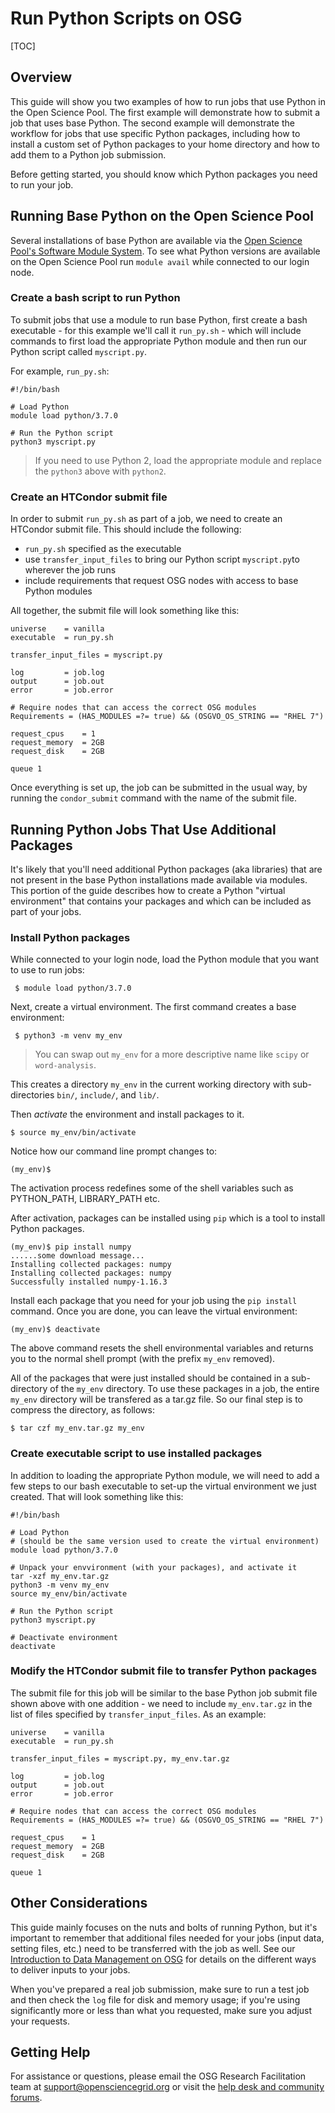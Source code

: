 [title]: - "Run Python Scripts on OSG"

# Run Python Scripts on OSG

[TOC]

## Overview

This guide will show you two examples of how to run jobs that use Python in the Open Science Pool.
The first example will demonstrate how to submit a job that uses base Python.
The second example will demonstrate the workflow for jobs that use specific Python packages, including
how to install a custom set of Python packages to your home directory and how to add them to a Python job submission.  

Before getting started, you should know which Python packages you need to run your job.  

## Running Base Python on the Open Science Pool
Several installations of base Python are available via the [Open Science Pool's Software 
Module System][module-guide]. To see what Python versions are available on the Open Science Pool
run `module avail` while connected to our login node. 

### Create a bash script to run Python 
To submit jobs that use a module to run base Python, first create a bash executable - for
this example we'll call it `run_py.sh` - which will include commands to first
load the appropriate Python module and then run our Python script called `myscript.py`.  

For example, `run_py.sh`:

	#!/bin/bash

	# Load Python
	module load python/3.7.0

	# Run the Python script 
	python3 myscript.py


> If you need to use Python 2, load the appropriate module and 
> replace the `python3` above with `python2`.

### Create an HTCondor submit file
In order to submit `run_py.sh` as part of a job, we need to create an HTCondor 
submit file. This should include the following: 

* `run_py.sh` specified as the executable    
* use `transfer_input_files` to bring our Python script `myscript.py`to wherever the job runs   
* include requirements that request OSG nodes with access to base Python modules   

All together, the submit file will look something like this: 

	universe 	= vanilla     
	executable 	= run_py.sh

	transfer_input_files = myscript.py

	log         = job.log
	output      = job.out
	error       = job.error

	# Require nodes that can access the correct OSG modules
	Requirements = (HAS_MODULES =?= true) && (OSGVO_OS_STRING == "RHEL 7")

	request_cpus 	= 1 
	request_memory 	= 2GB
	request_disk 	= 2GB

	queue 1

Once everything is set up, the job can be submitted in the usual way, by running 
the `condor_submit` command with the name of the submit file. 

## Running Python Jobs That Use Additional Packages
It's likely that you'll need additional Python packages (aka libraries) that are not
present in the base Python installations made available via modules. This portion of the
guide describes how to create a Python "virtual environment" that contains your packages
and which can be included as part of your jobs. 

### Install Python packages
While connected to your login node, load the Python module that you want to use to run jobs: 

     $ module load python/3.7.0

Next, create a virtual environment. The first command creates a base environment:

     $ python3 -m venv my_env
     
> You can swap out `my_env` for a more descriptive name like `scipy` or `word-analysis`.

This creates a directory `my_env` in the current working directory
with sub-directories `bin/`, `include/`, and `lib/`.   

Then _activate_ the environment and install packages to it.  

    $ source my_env/bin/activate

Notice how our command line prompt changes to: 

    (my_env)$

The activation process redefines some of the shell variables
such as PYTHON_PATH, LIBRARY_PATH etc. 

After activation, packages can be installed using `pip` 
which is a tool to install Python packages. 

    (my_env)$ pip install numpy
    ......some download message...
    Installing collected packages: numpy
	Installing collected packages: numpy
	Successfully installed numpy-1.16.3

Install each package that you need for your job using the `pip install` command.  Once 
you are done, you can leave the virtual environment: 

    (my_env)$ deactivate

The above command resets the shell environmental variables and returns you to the 
normal shell prompt (with the prefix `my_env` removed).

All of the packages that were just installed should be contained in a sub-directory 
of the `my_env` directory.  To use these packages in a job, the  entire `my_env` directory
will be transfered as a tar.gz file.  So our final step is to compress the 
directory, as follows: 

	$ tar czf my_env.tar.gz my_env


### Create executable script to use installed packages
In addition to loading the appropriate Python module, we will need to add a few
steps to our bash executable to set-up the virtual environment we
just created. That will look something like this: 

	#!/bin/bash
	
	# Load Python
	# (should be the same version used to create the virtual environment)
	module load python/3.7.0

	# Unpack your envvironment (with your packages), and activate it
	tar -xzf my_env.tar.gz
	python3 -m venv my_env
	source my_env/bin/activate

	# Run the Python script 
	python3 myscript.py

	# Deactivate environment 
	deactivate

### Modify the HTCondor submit file to transfer Python packages
The submit file for this job will be similar to the base Python job submit file shown above
with one addition - we need to include `my_env.tar.gz` in the list of files specified by `transfer_input_files`.
As an example: 

	universe 	= vanilla     
	executable 	= run_py.sh

	transfer_input_files = myscript.py, my_env.tar.gz

	log         = job.log
	output      = job.out
	error       = job.error

	# Require nodes that can access the correct OSG modules
	Requirements = (HAS_MODULES =?= true) && (OSGVO_OS_STRING == "RHEL 7")

	request_cpus 	= 1 
	request_memory 	= 2GB
	request_disk 	= 2GB

	queue 1

## Other Considerations
This guide mainly focuses on the nuts and bolts of running Python, but it's important 
to remember that additional files needed for your jobs (input data, setting files, etc.) 
need to be transferred with the job as well. See our [Introduction to Data Management 
on OSG][data-intro] for details on the different ways to deliver inputs to your jobs. 

When you've prepared a real job submission, make sure to run a test job and then check 
the `log` file for disk and memory usage; if you're using significantly more or less 
than what you requested, make sure you adjust your requests. 

## Getting Help

For assistance or questions, please email the OSG Research Facilitation
team  at [support@opensciencegrid.org](mailto:support@opensciencegrid.org) or visit the [help desk and community forums](http://support.opensciencegrid.org).

[module-guide]: 12000048518
[data-intro]: 12000002985
